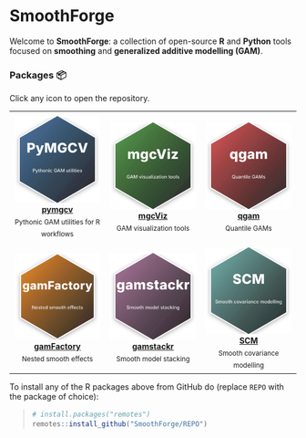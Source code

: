 # SmoothForge

Welcome to **SmoothForge**: a collection of open-source **R** and **Python** tools focused on **smoothing** and **generalized additive modelling (GAM)**.

### Packages 📦

Click any icon to open the repository.

<div align="center">

<table role="presentation" cellspacing="0" cellpadding="0" style="border-collapse:collapse;border:none;margin:0 auto;">
  <tr>
    <td align="center" width="33%" style="border:none;padding:8px;">
      <a href="https://github.com/SmoothForge/pymgcv">
        <img src="./assets/pymgcv-icon.svg" alt="pymgcv icon" width="180" />
      </a>
      <br/>
      <a href="https://github.com/SmoothForge/pymgcv"><b>pymgcv</b></a>
      <br/>
      <sub>Pythonic GAM utilities for R workflows</sub>
    </td>
    <td align="center" width="33%" style="border:none;padding:8px;">
      <a href="https://github.com/mfasiolo/mgcViz">
        <img src="./assets/mgcViz-icon.svg" alt="mgcViz icon" width="180" />
      </a>
      <br/>
      <a href="https://github.com/mfasiolo/mgcViz"><b>mgcViz</b></a>
      <br/>
      <sub>GAM visualization tools</sub>
    </td>
    <td align="center" width="33%" style="border:none;padding:8px;">
      <a href="https://github.com/mfasiolo/qgam">
        <img src="./assets/qgam-icon.svg" alt="qgam icon" width="180" />
      </a>
      <br/>
      <a href="https://github.com/mfasiolo/qgam"><b>qgam</b></a>
      <br/>
      <sub>Quantile GAMs</sub>
    </td>
  </tr>
  <tr>
    <td align="center" width="33%" style="border:none;padding:8px;">
      <a href="https://github.com/mfasiolo/gamFactory">
        <img src="./assets/gamFactory-icon.svg" alt="gamFactory icon" width="180" />
      </a>
      <br/>
      <a href="https://github.com/mfasiolo/gamFactory"><b>gamFactory</b></a>
      <br/>
      <sub>Nested smooth effects</sub>
    </td>
    <td align="center" width="33%" style="border:none;padding:8px;">
      <a href="https://github.com/eenticott/gamstackr">
        <img src="./assets/gamstackr-icon.svg" alt="gamstackr icon" width="180" />
      </a>
      <br/>
      <a href="https://github.com/eenticott/gamstackr"><b>gamstackr</b></a>
      <br/>
      <sub>Smooth model stacking</sub>
    </td>
    <td align="center" width="33%" style="border:none;padding:8px;">
      <a href="https://github.com/VinGioia90/SCM">
        <img src="./assets/SCM-icon.svg" alt="SCM icon" width="180" />
      </a>
      <br/>
      <a href="https://github.com/VinGioia90/SCM"><b>SCM</b></a>
      <br/>
      <sub>Smooth covariance modelling</sub>
    </td>
  </tr>
</table>

</div>



To install any of the R packages above from GitHub do (replace `REPO` with the package of choice):
>
> ```r
> # install.packages("remotes")
> remotes::install_github("SmoothForge/REPO")
> ```
